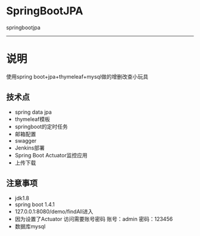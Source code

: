 # SpringBootJPA
springbootjpa

----------

# 说明 #
使用spring boot+jpa+thymeleaf+mysql做的增删改查小玩具

## 技术点 ##
- spring data jpa
- thymeleaf模板
- springboot的定时任务
- 邮箱配置
- swagger
- Jenkins部署
- Spring Boot Actuator监控应用
- 上传下载


## 注意事项 ##
- jdk1.8
- spring boot 1.4.1
- 127.0.0.1:8080/demo/findAll进入
- 因为设置了Actuator 访问需要账号密码  账号：admin 密码：123456
- 数据库mysql